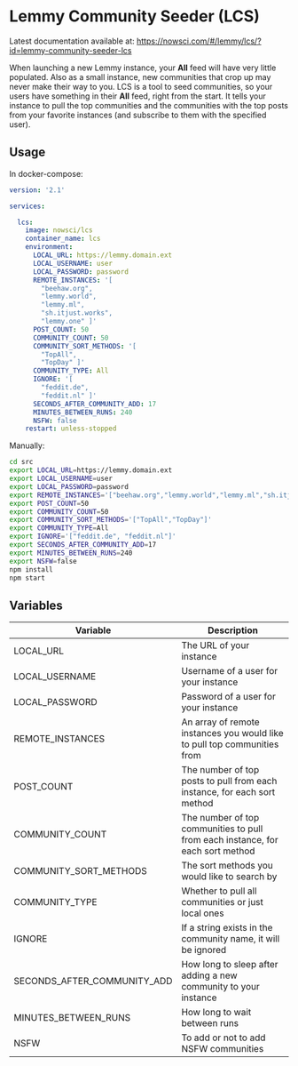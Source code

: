 # Lemmy Community Seeder (LCS)

Latest documentation available at: https://nowsci.com/#/lemmy/lcs/?id=lemmy-community-seeder-lcs

When launching a new Lemmy instance, your **All** feed will have very little populated. Also as a small instance, new communities that crop up may never make their way to you. LCS is a tool to seed communities, so your users have something in their **All** feed, right from the start. It tells your instance to pull the top communities and the communities with the top posts from your favorite instances (and subscribe to them with the specified user).

## Usage
In docker-compose:
```yml
version: '2.1'

services:

  lcs:
    image: nowsci/lcs
    container_name: lcs
    environment:
      LOCAL_URL: https://lemmy.domain.ext
      LOCAL_USERNAME: user
      LOCAL_PASSWORD: password
      REMOTE_INSTANCES: '[
        "beehaw.org",
        "lemmy.world",
        "lemmy.ml",
        "sh.itjust.works",
        "lemmy.one" ]'
      POST_COUNT: 50
      COMMUNITY_COUNT: 50
      COMMUNITY_SORT_METHODS: '[
        "TopAll",
        "TopDay" ]'
      COMMUNITY_TYPE: All
      IGNORE: '[
        "feddit.de",
        "feddit.nl" ]'
      SECONDS_AFTER_COMMUNITY_ADD: 17
      MINUTES_BETWEEN_RUNS: 240
      NSFW: false
    restart: unless-stopped
```

Manually:
```bash
cd src
export LOCAL_URL=https://lemmy.domain.ext
export LOCAL_USERNAME=user
export LOCAL_PASSWORD=password
export REMOTE_INSTANCES='["beehaw.org","lemmy.world","lemmy.ml","sh.itjust.works","lemmy.one"]'
export POST_COUNT=50
export COMMUNITY_COUNT=50
export COMMUNITY_SORT_METHODS='["TopAll","TopDay"]'
export COMMUNITY_TYPE=All
export IGNORE='["feddit.de", "feddit.nl"]'
export SECONDS_AFTER_COMMUNITY_ADD=17
export MINUTES_BETWEEN_RUNS=240
export NSFW=false
npm install
npm start
```

## Variables

|Variable|Description|
|-|-|
|LOCAL_URL|The URL of your instance|
|LOCAL_USERNAME|Username of a user for your instance|
|LOCAL_PASSWORD|Password of a user for your instance|
|REMOTE_INSTANCES|An array of remote instances you would like to pull top communities from|
|POST_COUNT|The number of top posts to pull from each instance, for each sort method|
|COMMUNITY_COUNT|The number of top communities to pull from each instance, for each sort method|
|COMMUNITY_SORT_METHODS|The sort methods you would like to search by|
|COMMUNITY_TYPE|Whether to pull all communities or just local ones|
|IGNORE|If a string exists in the community name, it will be ignored|
|SECONDS_AFTER_COMMUNITY_ADD|How long to sleep after adding a new community to your instance|
|MINUTES_BETWEEN_RUNS|How long to wait between runs|
|NSFW|To add or not to add NSFW communities|
